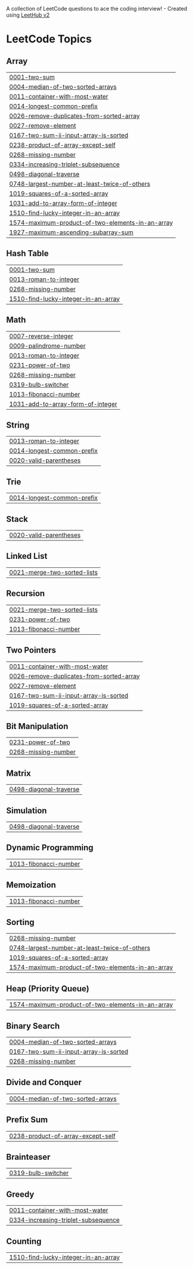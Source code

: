A collection of LeetCode questions to ace the coding interview! - Created using [LeetHub v2](https://github.com/arunbhardwaj/LeetHub-2.0)
<!---LeetCode Topics Start-->
# LeetCode Topics
## Array
|  |
| ------- |
| [0001-two-sum](https://github.com/darpannemade/LeetCode/tree/master/0001-two-sum) |
| [0004-median-of-two-sorted-arrays](https://github.com/darpannemade/LeetCode/tree/master/0004-median-of-two-sorted-arrays) |
| [0011-container-with-most-water](https://github.com/darpannemade/LeetCode/tree/master/0011-container-with-most-water) |
| [0014-longest-common-prefix](https://github.com/darpannemade/LeetCode/tree/master/0014-longest-common-prefix) |
| [0026-remove-duplicates-from-sorted-array](https://github.com/darpannemade/LeetCode/tree/master/0026-remove-duplicates-from-sorted-array) |
| [0027-remove-element](https://github.com/darpannemade/LeetCode/tree/master/0027-remove-element) |
| [0167-two-sum-ii-input-array-is-sorted](https://github.com/darpannemade/LeetCode/tree/master/0167-two-sum-ii-input-array-is-sorted) |
| [0238-product-of-array-except-self](https://github.com/darpannemade/LeetCode/tree/master/0238-product-of-array-except-self) |
| [0268-missing-number](https://github.com/darpannemade/LeetCode/tree/master/0268-missing-number) |
| [0334-increasing-triplet-subsequence](https://github.com/darpannemade/LeetCode/tree/master/0334-increasing-triplet-subsequence) |
| [0498-diagonal-traverse](https://github.com/darpannemade/LeetCode/tree/master/0498-diagonal-traverse) |
| [0748-largest-number-at-least-twice-of-others](https://github.com/darpannemade/LeetCode/tree/master/0748-largest-number-at-least-twice-of-others) |
| [1019-squares-of-a-sorted-array](https://github.com/darpannemade/LeetCode/tree/master/1019-squares-of-a-sorted-array) |
| [1031-add-to-array-form-of-integer](https://github.com/darpannemade/LeetCode/tree/master/1031-add-to-array-form-of-integer) |
| [1510-find-lucky-integer-in-an-array](https://github.com/darpannemade/LeetCode/tree/master/1510-find-lucky-integer-in-an-array) |
| [1574-maximum-product-of-two-elements-in-an-array](https://github.com/darpannemade/LeetCode/tree/master/1574-maximum-product-of-two-elements-in-an-array) |
| [1927-maximum-ascending-subarray-sum](https://github.com/darpannemade/LeetCode/tree/master/1927-maximum-ascending-subarray-sum) |
## Hash Table
|  |
| ------- |
| [0001-two-sum](https://github.com/darpannemade/LeetCode/tree/master/0001-two-sum) |
| [0013-roman-to-integer](https://github.com/darpannemade/LeetCode/tree/master/0013-roman-to-integer) |
| [0268-missing-number](https://github.com/darpannemade/LeetCode/tree/master/0268-missing-number) |
| [1510-find-lucky-integer-in-an-array](https://github.com/darpannemade/LeetCode/tree/master/1510-find-lucky-integer-in-an-array) |
## Math
|  |
| ------- |
| [0007-reverse-integer](https://github.com/darpannemade/LeetCode/tree/master/0007-reverse-integer) |
| [0009-palindrome-number](https://github.com/darpannemade/LeetCode/tree/master/0009-palindrome-number) |
| [0013-roman-to-integer](https://github.com/darpannemade/LeetCode/tree/master/0013-roman-to-integer) |
| [0231-power-of-two](https://github.com/darpannemade/LeetCode/tree/master/0231-power-of-two) |
| [0268-missing-number](https://github.com/darpannemade/LeetCode/tree/master/0268-missing-number) |
| [0319-bulb-switcher](https://github.com/darpannemade/LeetCode/tree/master/0319-bulb-switcher) |
| [1013-fibonacci-number](https://github.com/darpannemade/LeetCode/tree/master/1013-fibonacci-number) |
| [1031-add-to-array-form-of-integer](https://github.com/darpannemade/LeetCode/tree/master/1031-add-to-array-form-of-integer) |
## String
|  |
| ------- |
| [0013-roman-to-integer](https://github.com/darpannemade/LeetCode/tree/master/0013-roman-to-integer) |
| [0014-longest-common-prefix](https://github.com/darpannemade/LeetCode/tree/master/0014-longest-common-prefix) |
| [0020-valid-parentheses](https://github.com/darpannemade/LeetCode/tree/master/0020-valid-parentheses) |
## Trie
|  |
| ------- |
| [0014-longest-common-prefix](https://github.com/darpannemade/LeetCode/tree/master/0014-longest-common-prefix) |
## Stack
|  |
| ------- |
| [0020-valid-parentheses](https://github.com/darpannemade/LeetCode/tree/master/0020-valid-parentheses) |
## Linked List
|  |
| ------- |
| [0021-merge-two-sorted-lists](https://github.com/darpannemade/LeetCode/tree/master/0021-merge-two-sorted-lists) |
## Recursion
|  |
| ------- |
| [0021-merge-two-sorted-lists](https://github.com/darpannemade/LeetCode/tree/master/0021-merge-two-sorted-lists) |
| [0231-power-of-two](https://github.com/darpannemade/LeetCode/tree/master/0231-power-of-two) |
| [1013-fibonacci-number](https://github.com/darpannemade/LeetCode/tree/master/1013-fibonacci-number) |
## Two Pointers
|  |
| ------- |
| [0011-container-with-most-water](https://github.com/darpannemade/LeetCode/tree/master/0011-container-with-most-water) |
| [0026-remove-duplicates-from-sorted-array](https://github.com/darpannemade/LeetCode/tree/master/0026-remove-duplicates-from-sorted-array) |
| [0027-remove-element](https://github.com/darpannemade/LeetCode/tree/master/0027-remove-element) |
| [0167-two-sum-ii-input-array-is-sorted](https://github.com/darpannemade/LeetCode/tree/master/0167-two-sum-ii-input-array-is-sorted) |
| [1019-squares-of-a-sorted-array](https://github.com/darpannemade/LeetCode/tree/master/1019-squares-of-a-sorted-array) |
## Bit Manipulation
|  |
| ------- |
| [0231-power-of-two](https://github.com/darpannemade/LeetCode/tree/master/0231-power-of-two) |
| [0268-missing-number](https://github.com/darpannemade/LeetCode/tree/master/0268-missing-number) |
## Matrix
|  |
| ------- |
| [0498-diagonal-traverse](https://github.com/darpannemade/LeetCode/tree/master/0498-diagonal-traverse) |
## Simulation
|  |
| ------- |
| [0498-diagonal-traverse](https://github.com/darpannemade/LeetCode/tree/master/0498-diagonal-traverse) |
## Dynamic Programming
|  |
| ------- |
| [1013-fibonacci-number](https://github.com/darpannemade/LeetCode/tree/master/1013-fibonacci-number) |
## Memoization
|  |
| ------- |
| [1013-fibonacci-number](https://github.com/darpannemade/LeetCode/tree/master/1013-fibonacci-number) |
## Sorting
|  |
| ------- |
| [0268-missing-number](https://github.com/darpannemade/LeetCode/tree/master/0268-missing-number) |
| [0748-largest-number-at-least-twice-of-others](https://github.com/darpannemade/LeetCode/tree/master/0748-largest-number-at-least-twice-of-others) |
| [1019-squares-of-a-sorted-array](https://github.com/darpannemade/LeetCode/tree/master/1019-squares-of-a-sorted-array) |
| [1574-maximum-product-of-two-elements-in-an-array](https://github.com/darpannemade/LeetCode/tree/master/1574-maximum-product-of-two-elements-in-an-array) |
## Heap (Priority Queue)
|  |
| ------- |
| [1574-maximum-product-of-two-elements-in-an-array](https://github.com/darpannemade/LeetCode/tree/master/1574-maximum-product-of-two-elements-in-an-array) |
## Binary Search
|  |
| ------- |
| [0004-median-of-two-sorted-arrays](https://github.com/darpannemade/LeetCode/tree/master/0004-median-of-two-sorted-arrays) |
| [0167-two-sum-ii-input-array-is-sorted](https://github.com/darpannemade/LeetCode/tree/master/0167-two-sum-ii-input-array-is-sorted) |
| [0268-missing-number](https://github.com/darpannemade/LeetCode/tree/master/0268-missing-number) |
## Divide and Conquer
|  |
| ------- |
| [0004-median-of-two-sorted-arrays](https://github.com/darpannemade/LeetCode/tree/master/0004-median-of-two-sorted-arrays) |
## Prefix Sum
|  |
| ------- |
| [0238-product-of-array-except-self](https://github.com/darpannemade/LeetCode/tree/master/0238-product-of-array-except-self) |
## Brainteaser
|  |
| ------- |
| [0319-bulb-switcher](https://github.com/darpannemade/LeetCode/tree/master/0319-bulb-switcher) |
## Greedy
|  |
| ------- |
| [0011-container-with-most-water](https://github.com/darpannemade/LeetCode/tree/master/0011-container-with-most-water) |
| [0334-increasing-triplet-subsequence](https://github.com/darpannemade/LeetCode/tree/master/0334-increasing-triplet-subsequence) |
## Counting
|  |
| ------- |
| [1510-find-lucky-integer-in-an-array](https://github.com/darpannemade/LeetCode/tree/master/1510-find-lucky-integer-in-an-array) |
<!---LeetCode Topics End-->